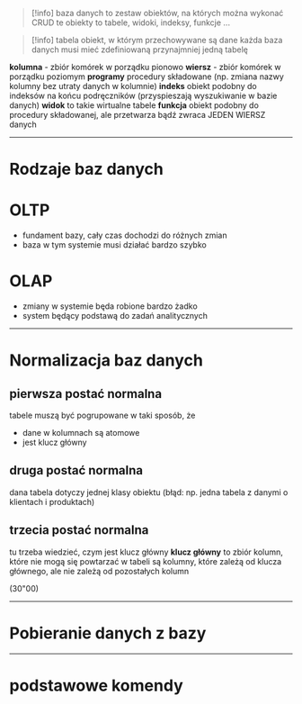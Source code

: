 > [!info] baza danych
> to zestaw obiektów, na których można wykonać CRUD
> te obiekty to tabele, widoki, indeksy, funkcje ...

> [!info] tabela
> obiekt, w którym przechowywane są dane
> każda baza danych musi mieć zdefiniowaną przynajmniej jedną tabelę

**kolumna** - zbiór komórek w porządku pionowo
**wiersz** - zbiór komórek w porządku poziomym
**programy** procedury składowane (np. zmiana nazwy kolumny bez utraty danych w kolumnie)
**indeks** obiekt podobny do indeksów na końcu podręczników (przyspieszają wyszukiwanie w bazie danych)
**widok** to takie wirtualne tabele
**funkcja** obiekt podobny do procedury składowanej, ale przetwarza bądź zwraca JEDEN WIERSZ danych

---
# Rodzaje baz danych
# OLTP
- fundament bazy, cały czas dochodzi do różnych zmian
- baza w tym systemie musi działać bardzo szybko


# OLAP
- zmiany w systemie będa robione bardzo żadko 
- system będący podstawą do zadań analitycznych


----
# Normalizacja baz danych

## pierwsza postać normalna
tabele muszą być pogrupowane w taki sposób, że
- dane w kolumnach są atomowe
- jest klucz główny

## druga postać normalna
dana tabela dotyczy jednej klasy obiektu
(błąd: np. jedna tabela z danymi o klientach i produktach)


## trzecia postać normalna
tu trzeba wiedzieć, czym jest klucz główny
**klucz główny** to zbiór kolumn, które nie mogą się powtarzać 
w tabeli są kolumny, które zależą od klucza głównego, ale nie zależą od pozostałych kolumn

(30"00)

---
# Pobieranie danych z bazy






---
# podstawowe komendy



